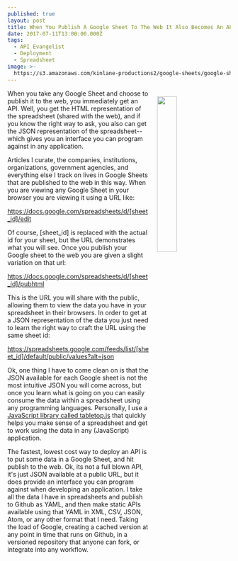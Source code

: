 ```yaml
---
published: true
layout: post
title: When You Publish A Google Sheet To The Web It Also Becomes An API
date: 2017-07-11T13:00:00.000Z
tags:
  - API Evangelist
  - Deployment
  - Spreadsheet
image: >-
  https://s3.amazonaws.com/kinlane-productions2/google-sheets/google-sheets-icon.jpg
---
```

<p><img src="https://s3.amazonaws.com/kinlane-productions2/google-sheets/google-sheets-icon.jpg" align="right" width="30%" style="padding: 15px;" /></p>When you take any Google Sheet and choose to publish it to the web, you immediately get an API. Well, you get the HTML representation of the spreadsheet (shared with the web), and if you know the right way to ask, you also can get the JSON representation of the spreadsheet--which gives you an interface you can program against in any application.

Articles I curate, the companies, institutions, organizations, government agencies, and everything else I track on lives in Google Sheets that are published to the web in this way. When you are viewing any Google Sheet in your browser you are viewing it using a URL like:

https://docs.google.com/spreadsheets/d/[sheet_id]/edit

Of course, [sheet_id] is replaced with the actual id for your sheet, but the URL demonstrates what you will see. Once you publish your Google sheet to the web you are given a slight variation on that url:

https://docs.google.com/spreadsheets/d/[sheet_id]/pubhtml

This is the URL you will share with the public, allowing them to view the data you have in your spreadsheet in their browsers. In order to get at a JSON representation of the data you just need to learn the right way to craft the URL using the same sheet id:

https://spreadsheets.google.com/feeds/list/[sheet_id]/default/public/values?alt=json

Ok, one thing I have to come clean on is that the JSON available for each Google sheet is not the most intuitive JSON you will come across, but once you learn what is going on you can easily consume the data within a spreadsheet using any programming languages. Personally, I use a [JavaScript library called tabletop.js](https://github.com/jsoma/tabletop) that quickly helps you make sense of a spreadsheet and get to work using the data in any (JavaScript) application.

The fastest, lowest cost way to deploy an API is to put some data in a Google Sheet, and hit publish to the web. Ok, its not a full blown API, it's just JSON available at a public URL, but it does provide an interface you can program against when developing an application. I take all the data I have in spreadsheets and publish to Github as YAML, and then make static APIs available using that YAML in XML, CSV, JSON, Atom, or any other format that I need. Taking the load of Google, creating a cached version at any point in time that runs on Github, in a versioned repository that anyone can fork, or integrate into any workflow.
